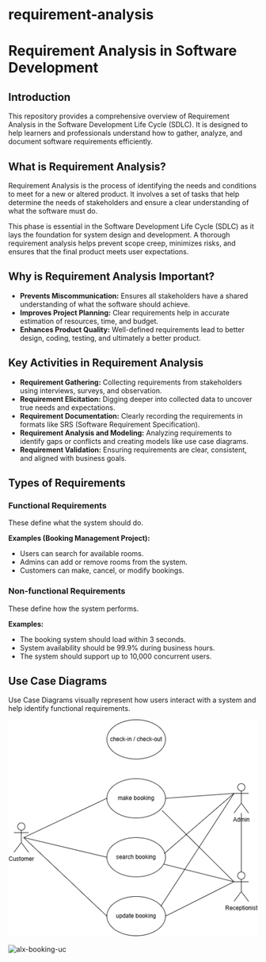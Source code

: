 # requirement-analysis

# Requirement Analysis in Software Development

## Introduction
This repository provides a comprehensive overview of Requirement Analysis in the Software Development Life Cycle (SDLC). It is designed to help learners and professionals understand how to gather, analyze, and document software requirements efficiently.

## What is Requirement Analysis?

Requirement Analysis is the process of identifying the needs and conditions to meet for a new or altered product. It involves a set of tasks that help determine the needs of stakeholders and ensure a clear understanding of what the software must do.

This phase is essential in the Software Development Life Cycle (SDLC) as it lays the foundation for system design and development. A thorough requirement analysis helps prevent scope creep, minimizes risks, and ensures that the final product meets user expectations.

## Why is Requirement Analysis Important?

- **Prevents Miscommunication:** Ensures all stakeholders have a shared understanding of what the software should achieve.
- **Improves Project Planning:** Clear requirements help in accurate estimation of resources, time, and budget.
- **Enhances Product Quality:** Well-defined requirements lead to better design, coding, testing, and ultimately a better product.

## Key Activities in Requirement Analysis

- **Requirement Gathering:** Collecting requirements from stakeholders using interviews, surveys, and observation.
- **Requirement Elicitation:** Digging deeper into collected data to uncover true needs and expectations.
- **Requirement Documentation:** Clearly recording the requirements in formats like SRS (Software Requirement Specification).
- **Requirement Analysis and Modeling:** Analyzing requirements to identify gaps or conflicts and creating models like use case diagrams.
- **Requirement Validation:** Ensuring requirements are clear, consistent, and aligned with business goals.

## Types of Requirements

### Functional Requirements
These define what the system should do.

**Examples (Booking Management Project):**
- Users can search for available rooms.
- Admins can add or remove rooms from the system.
- Customers can make, cancel, or modify bookings.

### Non-functional Requirements
These define how the system performs.

**Examples:**
- The booking system should load within 3 seconds.
- System availability should be 99.9% during business hours.
- The system should support up to 10,000 concurrent users.


## Use Case Diagrams

Use Case Diagrams visually represent how users interact with a system and help identify functional requirements.

![Use Case Diagram](alx-booking-uc.png)

![alx-booking-uc](https://github.com/user-attachments/assets/b903a307-31f2-41f4-82ea-5cf066fdb7ca)

